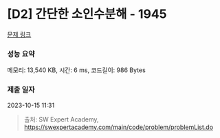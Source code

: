 # [D2] 간단한 소인수분해 - 1945 

[문제 링크](https://swexpertacademy.com/main/code/problem/problemDetail.do?contestProbId=AV5Pl0Q6ANQDFAUq) 

### 성능 요약

메모리: 13,540 KB, 시간: 6 ms, 코드길이: 986 Bytes

### 제출 일자

2023-10-15 11:31



> 출처: SW Expert Academy, https://swexpertacademy.com/main/code/problem/problemList.do